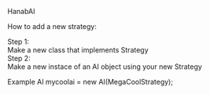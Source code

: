 HanabAI



How to add a new strategy:

Step 1:  
Make a new class that implements Strategy  
Step 2:  
Make a new instace of an AI object using your new Strategy  
  
Example AI mycoolai = new AI(MegaCoolStrategy);
